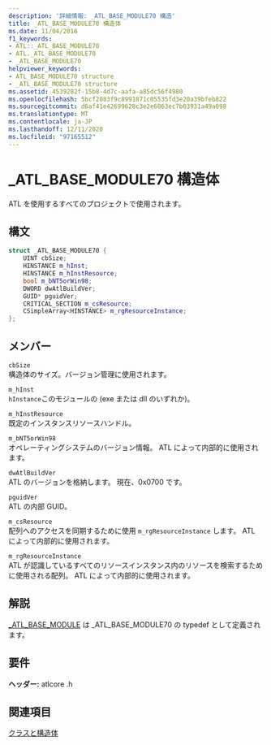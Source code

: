 ```yaml
---
description: '詳細情報: _ATL_BASE_MODULE70 構造'
title: _ATL_BASE_MODULE70 構造体
ms.date: 11/04/2016
f1_keywords:
- ATL::_ATL_BASE_MODULE70
- ATL._ATL_BASE_MODULE70
- _ATL_BASE_MODULE70
helpviewer_keywords:
- ATL_BASE_MODULE70 structure
- _ATL_BASE_MODULE70 structure
ms.assetid: 4539282f-15b8-4d7c-aafa-a85dc56f4980
ms.openlocfilehash: 5bcf2083f9c8991871c05535fd3e20a39bfeb822
ms.sourcegitcommit: d6af41e42699628c3e2e6063ec7b03931a49a098
ms.translationtype: MT
ms.contentlocale: ja-JP
ms.lasthandoff: 12/11/2020
ms.locfileid: "97165512"
---
```

# <a name="_atl_base_module70-structure"></a>_ATL_BASE_MODULE70 構造体

ATL を使用するすべてのプロジェクトで使用されます。

## <a name="syntax"></a>構文

```cpp
struct _ATL_BASE_MODULE70 {
    UINT cbSize;
    HINSTANCE m_hInst;
    HINSTANCE m_hInstResource;
    bool m_bNT5orWin98;
    DWORD dwAtlBuildVer;
    GUID* pguidVer;
    CRITICAL_SECTION m_csResource;
    CSimpleArray<HINSTANCE> m_rgResourceInstance;
};
```

## <a name="members"></a>メンバー

`cbSize`<br/>
構造体のサイズ。バージョン管理に使用されます。

`m_hInst`<br/>
`hInstance`このモジュールの (exe または dll のいずれか)。

`m_hInstResource`<br/>
既定のインスタンスリソースハンドル。

`m_bNT5orWin98`<br/>
オペレーティングシステムのバージョン情報。 ATL によって内部的に使用されます。

`dwAtlBuildVer`<br/>
ATL のバージョンを格納します。 現在、0x0700 です。

`pguidVer`<br/>
ATL の内部 GUID。

`m_csResource`<br/>
配列へのアクセスを同期するために使用 `m_rgResourceInstance` します。 ATL によって内部的に使用されます。

`m_rgResourceInstance`<br/>
ATL が認識しているすべてのリソースインスタンス内のリソースを検索するために使用される配列。 ATL によって内部的に使用されます。

## <a name="remarks"></a>解説

[_ATL_BASE_MODULE](atl-typedefs.md#_atl_base_module) は _ATL_BASE_MODULE70 の typedef として定義されます。

## <a name="requirements"></a>要件

**ヘッダー:** atlcore .h

## <a name="see-also"></a>関連項目

[クラスと構造体](../../atl/reference/atl-classes.md)
